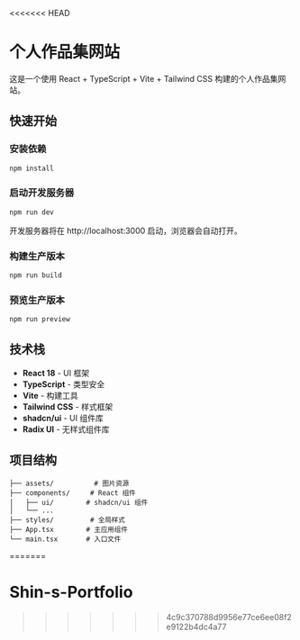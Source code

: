 <<<<<<< HEAD
# 个人作品集网站

这是一个使用 React + TypeScript + Vite + Tailwind CSS 构建的个人作品集网站。

## 快速开始

### 安装依赖

```bash
npm install
```

### 启动开发服务器

```bash
npm run dev
```

开发服务器将在 http://localhost:3000 启动，浏览器会自动打开。

### 构建生产版本

```bash
npm run build
```

### 预览生产版本

```bash
npm run preview
```

## 技术栈

- **React 18** - UI 框架
- **TypeScript** - 类型安全
- **Vite** - 构建工具
- **Tailwind CSS** - 样式框架
- **shadcn/ui** - UI 组件库
- **Radix UI** - 无样式组件库

## 项目结构

```
├── assets/          # 图片资源
├── components/     # React 组件
│   ├── ui/        # shadcn/ui 组件
│   └── ...
├── styles/         # 全局样式
├── App.tsx        # 主应用组件
└── main.tsx       # 入口文件
```

=======
# Shin-s-Portfolio
>>>>>>> 4c9c370788d9956e77ce6ee08f2e9122b4dc4a77
